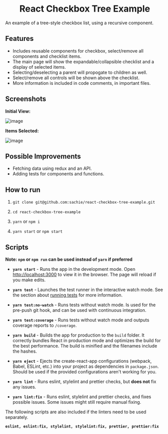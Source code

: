 <div  align="center">
<h1>React Checkbox Tree Example</h1>
</div>

An example of a tree-style checkbox list, using a recursive component.

## Features

- Includes reusable components for checkbox, select/remove all components and checklist items.
- The main page will show the expandable/collapsible checklist and a display of selected items.
- Selecting/deselecting a parent will propogate to children as well.
- Select/remove all controls will be shown above the checklist.
- More information is included in code comments, in important files.

## Screenshots

**Initial View:**

![image](https://user-images.githubusercontent.com/6166712/118623425-dd1d2280-b7e5-11eb-9666-2338a1655e47.png)

**Items Selected:**

![image](https://user-images.githubusercontent.com/6166712/118623483-ead2a800-b7e5-11eb-8199-3898298ed33f.png)

## Possible Improvements

- Fetching data using redux and an API.
- Adding tests for components and functions.

## How to run

1. `git clone git@github.com:sachie/react-checkbox-tree-example.git`

2. `cd react-checkbox-tree-example`

3. `yarn` or `npm i`

4. `yarn start` or `npm start`

## Scripts

**Note: `npm` or `npm run` can be used instead of `yarn` if preferred**

- **`yarn start`** - Runs the app in the development mode. Open [http://localhost:3000](http://localhost:3000) to view it in the browser. The page will reload if you make edits.

- **`yarn test`** - Launches the test runner in the interactive watch mode. See the section about [running tests](https://facebook.github.io/create-react-app/docs/running-tests) for more information.

- **`yarn test:no-watch`** - Runs tests without watch mode. Is used for the pre-push git hook, and can be used with continuous integration.

- **`yarn test:coverage`** - Runs tests without watch mode and outputs coverage reports to `/coverage`.

- **`yarn build`** - Builds the app for production to the `build` folder. It correctly bundles React in production mode and optimizes the build for the best performance. The build is minified and the filenames include the hashes.

- **`yarn eject`** - Ejects the create-react-app configurations (webpack, Babel, ESLint, etc.) into your project as dependencies in `package.json`. Should be used if the provided configurations aren't working for you.

- **`yarn lint`** - Runs eslint, stylelint and prettier checks, but **does not** fix any issues.

- **`yarn lint:fix`** - Runs eslint, stylelint and prettier checks, and fixes possible issues. Some issues might still require manual fixing.

The following scripts are also included if the linters need to be used separately.

**`eslint, eslint:fix, stylelint, stylelint:fix, prettier, prettier:fix`**
